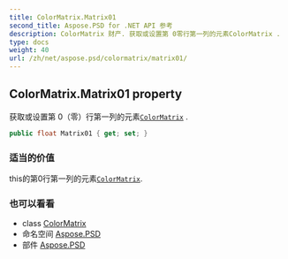 ```yaml
---
title: ColorMatrix.Matrix01
second_title: Aspose.PSD for .NET API 参考
description: ColorMatrix 财产. 获取或设置第 0零行第一列的元素ColorMatrix .
type: docs
weight: 40
url: /zh/net/aspose.psd/colormatrix/matrix01/
---
```

## ColorMatrix.Matrix01 property

获取或设置第 0（零）行第一列的元素[`ColorMatrix`](../) .

```csharp
public float Matrix01 { get; set; }
```

### 适当的价值

this的第0行第一列的元素[`ColorMatrix`](../).

### 也可以看看

* class [ColorMatrix](../)
* 命名空间 [Aspose.PSD](../../colormatrix/)
* 部件 [Aspose.PSD](../../../)


